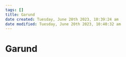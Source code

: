 ```yaml
---
tags: []
title: Garund
date created: Tuesday, June 20th 2023, 10:39:24 am
date modified: Tuesday, June 20th 2023, 10:40:32 am
---
```


# Garund
